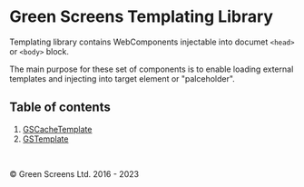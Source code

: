 # Green Screens Templating Library

Templating library contains WebComponents injectable into documet ```<head>``` or ```<body>``` block. 

The main purpose for these set of components is to enable loading external templates and injecting into target element or "palceholder".

## Table of contents 

1. [GSCacheTemplate](./GSCacheTemplate.md)
2. [GSTemplate](./GSTemplate.md)

<br>

&copy; Green Screens Ltd. 2016 - 2023

